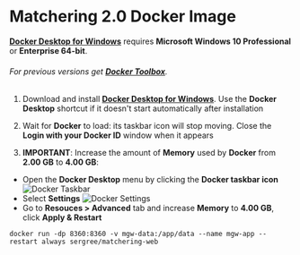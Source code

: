 # Matchering 2.0 Docker Image

**[Docker Desktop for Windows]** requires **Microsoft Windows 10 Professional** or **Enterprise 64-bit**. 

###### For previous versions get **[Docker Toolbox]**.

1. Download and install **[Docker Desktop for Windows]**. Use the **Docker Desktop** shortcut if it doesn't start automatically after installation

2. Wait for **Docker** to load: its taskbar icon will stop moving. Close the **Login with your Docker ID** window when it appears

3. **IMPORTANT**: Increase the amount of **Memory** used by **Docker** from **2.00 GB** to **4.00 GB**:

 - Open the **Docker Desktop** menu by clicking the **Docker taskbar icon**
![Docker Taskbar](https://docs.docker.com/docker-for-windows/images/whale-icon-systray-hidden.png)
 - Select **Settings**
![Docker Settings](https://docs.docker.com/docker-for-windows/images/docker-menu-settings.png)
 - Go to **Resouces > Advanced** tab and increase **Memory** to **4.00 GB**, click **Apply & Restart**


```
docker run -dp 8360:8360 -v mgw-data:/app/data --name mgw-app --restart always sergree/matchering-web
```


[Docker Desktop for Windows]: https://download.docker.com/win/stable/Docker%20Desktop%20Installer.exe
[Docker Toolbox]: https://docs.docker.com/toolbox/overview/